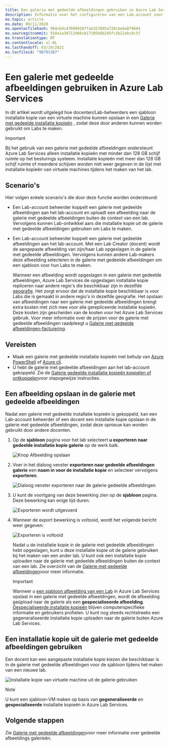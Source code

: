 ```yaml
---
title: Een galerie met gedeelde afbeeldingen gebruiken in Azure Lab Services | Microsoft Docs
description: Informatie over het configureren van een Lab-account voor het gebruik van een galerie met gedeelde afbeeldingen zodat een gebruiker een installatie kopie kan delen met andere en een andere gebruiker kan de installatie kopie gebruiken om een sjabloon-VM in het lab te maken.
ms.topic: article
ms.date: 09/11/2020
ms.openlocfilehash: 984cb4c47099928ffab327895a728cbe8a8f9604
ms.sourcegitcommit: 910a1a38711966cb171050db245fc3b22abc8c5f
ms.translationtype: MT
ms.contentlocale: nl-NL
ms.lasthandoff: 03/19/2021
ms.locfileid: "98791387"
---
```

# <a name="use-a-shared-image-gallery-in-azure-lab-services"></a>Een galerie met gedeelde afbeeldingen gebruiken in Azure Lab Services
In dit artikel wordt uitgelegd hoe docenten/Lab-beheerders een sjabloon installatie kopie van een virtuele machine kunnen opslaan in een [Galerie met gedeelde installatie kopieën](../virtual-machines/shared-image-galleries.md) , zodat deze door anderen kunnen worden gebruikt om Labs te maken. 

> [!IMPORTANT]
> Bij het gebruik van een galerie met gedeelde afbeeldingen ondersteunt Azure Lab Services alleen installatie kopieën met minder dan 128 GB schijf ruimte op het besturings systeem. Installatie kopieën met meer dan 128 GB schijf ruimte of meerdere schijven worden niet weer gegeven in de lijst met installatie kopieën van virtuele machines tijdens het maken van het lab.

## <a name="scenarios"></a>Scenario's
Hier volgen enkele scenario's die door deze functie worden ondersteund: 

- Een Lab-account beheerder koppelt een galerie met gedeelde afbeeldingen aan het lab-account en uploadt een afbeelding naar de galerie met gedeelde afbeeldingen buiten de context van een lab. Vervolgens kunnen Lab-ontwikkel aars die installatie kopie uit de galerie met gedeelde afbeeldingen gebruiken om Labs te maken. 
- Een Lab-account beheerder koppelt een galerie met gedeelde afbeeldingen aan het lab-account. Met een Lab Creator (docent) wordt de aangepaste afbeelding van zijn/haar Lab opgeslagen in de galerie met gedeelde afbeeldingen. Vervolgens kunnen andere Lab-makers deze afbeelding selecteren in de galerie met gedeelde afbeeldingen om een sjabloon voor hun Labs te maken. 

    Wanneer een afbeelding wordt opgeslagen in een galerie met gedeelde afbeeldingen, Azure Lab Services de opgeslagen installatie kopie repliceren naar andere regio's die beschikbaar zijn in dezelfde [geografie](https://azure.microsoft.com/global-infrastructure/geographies/). Het zorgt ervoor dat de installatie kopie beschikbaar is voor Labs die is gemaakt in andere regio's in dezelfde geografie. Het opslaan van afbeeldingen naar een galerie met gedeelde afbeeldingen brengt extra kosten met zich mee voor alle gerepliceerde installatie kopieën. Deze kosten zijn gescheiden van de kosten voor het Azure Lab Services gebruik. Voor meer informatie over de prijzen voor de galerie met gedeelde afbeeldingen raadpleegt u [Galerie met gedeelde afbeeldingen-facturering]( https://docs.microsoft.com/azure/virtual-machines/windows/shared-image-galleries#billing).
    
## <a name="prerequisites"></a>Vereisten
- Maak een galerie met gedeelde installatie kopieën met behulp van [Azure PowerShell](../virtual-machines/shared-images-powershell.md) of [Azure cli](../virtual-machines/shared-images-cli.md).
- U hebt de galerie met gedeelde afbeeldingen aan het lab-account gekoppeld. Zie de [Galerie gedeelde installatie kopieën koppelen of ontkoppelen](how-to-attach-detach-shared-image-gallery.md)voor stapsgewijze instructies.


## <a name="save-an-image-to-the-shared-image-gallery"></a>Een afbeelding opslaan in de galerie met gedeelde afbeeldingen
Nadat een galerie met gedeelde installatie kopieën is gekoppeld, kan een Lab-account beheerder of een docent een installatie kopie opslaan in de galerie met gedeelde afbeeldingen, zodat deze opnieuw kan worden gebruikt door andere docenten. 

1. Op de **sjabloon** pagina voor het lab selecteert **u exporteren naar gedeelde installatie kopie galerie** op de werk balk.

    ![Knop Afbeelding opslaan](./media/how-to-use-shared-image-gallery/export-to-shared-image-gallery-button.png)
2. Voer in het dialoog venster **exporteren naar gedeelde afbeeldingen galerie** een **naam in voor de installatie kopie** en selecteer vervolgens **exporteren**. 

    ![Dialoog venster exporteren naar de galerie gedeelde afbeeldingen](./media/how-to-use-shared-image-gallery/export-to-shared-image-gallery-dialog.png)
3. U kunt de voortgang van deze bewerking zien op de **sjabloon** pagina. Deze bewerking kan enige tijd duren. 

    ![Exporteren wordt uitgevoerd](./media/how-to-use-shared-image-gallery/exporting-image-in-progress.png)
4. Wanneer de export bewerking is voltooid, wordt het volgende bericht weer gegeven:

    ![Exporteren is voltooid](./media/how-to-use-shared-image-gallery/exporting-image-completed.png)

    Nadat u de installatie kopie in de galerie met gedeelde afbeeldingen hebt opgeslagen, kunt u deze installatie kopie uit de galerie gebruiken bij het maken van een ander lab. U kunt ook een installatie kopie uploaden naar de galerie met gedeelde afbeeldingen buiten de context van een lab. Zie overzicht van de [Galerie met gedeelde afbeeldingen](../virtual-machines/shared-images-powershell.md)voor meer informatie. 

    > [!IMPORTANT]
    > Wanneer u [een sjabloon afbeelding van een Lab](how-to-use-shared-image-gallery.md#save-an-image-to-the-shared-image-gallery) in Azure Lab Services opslaat in een galerie met gedeelde afbeeldingen, wordt de afbeelding geüpload naar de galerie als een **gespecialiseerde afbeelding**. [Gespecialiseerde installatie kopieën](../virtual-machines/shared-image-galleries.md#generalized-and-specialized-images) blijven computerspecifieke informatie en gebruikers profielen. U kunt nog steeds rechtstreeks een gegeneraliseerde installatie kopie uploaden naar de galerie buiten Azure Lab Services.    

## <a name="use-an-image-from-the-shared-image-gallery"></a>Een installatie kopie uit de galerie met gedeelde afbeeldingen gebruiken
Een docent kan een aangepaste installatie kopie kiezen die beschikbaar is in de galerie met gedeelde afbeeldingen voor de sjabloon tijdens het maken van een nieuwe lab.

![Installatie kopie van virtuele machine uit de galerie gebruiken](./media/how-to-use-shared-image-gallery/use-shared-image.png)

> [!NOTE]
> U kunt een sjabloon-VM maken op basis van **gegeneraliseerde** en **gespecialiseerde** installatie kopieën in Azure Lab Services. 


## <a name="next-steps"></a>Volgende stappen
Zie [Galerie met gedeelde afbeeldingen](../virtual-machines/shared-image-galleries.md)voor meer informatie over gedeelde afbeeldings galerieën.